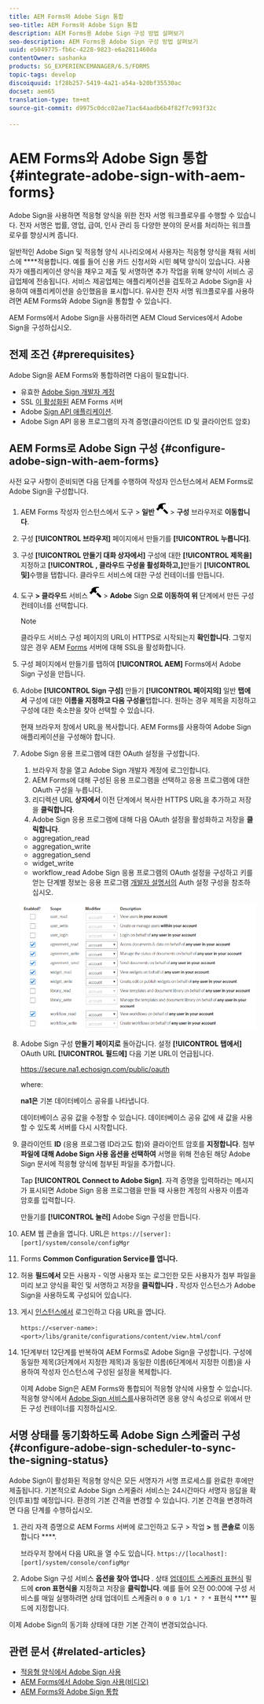 ```yaml
---
title: AEM Forms와 Adobe Sign 통합
seo-title: AEM Forms와 Adobe Sign 통합
description: AEM Forms용 Adobe Sign 구성 방법 살펴보기
seo-description: AEM Forms용 Adobe Sign 구성 방법 살펴보기
uuid: e5049775-fb6c-4228-9823-e6a2811460da
contentOwner: sashanka
products: SG_EXPERIENCEMANAGER/6.5/FORMS
topic-tags: develop
discoiquuid: 1f28b257-5419-4a21-a54a-b20bf35530ac
docset: aem65
translation-type: tm+mt
source-git-commit: d9975c0dcc02ae71ac64aadb6b4f82f7c993f32c

---
```



# AEM Forms와 Adobe Sign 통합{#integrate-adobe-sign-with-aem-forms}

Adobe Sign을 사용하면 적응형 양식을 위한 전자 서명 워크플로우를 수행할 수 있습니다. 전자 서명은 법률, 영업, 급여, 인사 관리 등 다양한 분야의 문서를 처리하는 워크플로우를 향상시켜 줍니다.

일반적인 Adobe Sign 및 적응형 양식 시나리오에서 사용자는 적응형 양식을 채워 서비스에 ****&#x200B;적용합니다. 예를 들어 신용 카드 신청서와 시민 혜택 양식이 있습니다. 사용자가 애플리케이션 양식을 채우고 제출 및 서명하면 추가 작업을 위해 양식이 서비스 공급업체에 전송됩니다. 서비스 제공업체는 애플리케이션을 검토하고 Adobe Sign을 사용하여 애플리케이션을 승인했음을 표시합니다. 유사한 전자 서명 워크플로우를 사용하려면 AEM Forms와 Adobe Sign을 통합할 수 있습니다.

AEM Forms에서 Adobe Sign을 사용하려면 AEM Cloud Services에서 Adobe Sign을 구성하십시오.

## 전제 조건 {#prerequisites}

Adobe Sign을 AEM Forms와 통합하려면 다음이 필요합니다.

* 유효한 [Adobe Sign 개발자 계정](https://acrobat.adobe.com/us/en/why-adobe/developer-form.html)
* SSL [이 활성화된](/help/sites-administering/ssl-by-default.md) AEM Forms 서버
* Adobe [Sign API 애플리케이션](https://www.adobe.io/apis/documentcloud/sign/docs.html#!adobedocs/adobe-sign/master/gstarted/create_app.md).
* Adobe Sign API 응용 프로그램의 자격 증명(클라이언트 ID 및 클라이언트 암호)

## AEM Forms로 Adobe Sign 구성 {#configure-adobe-sign-with-aem-forms}

사전 요구 사항이 준비되면 다음 단계를 수행하여 작성자 인스턴스에서 AEM Forms로 Adobe Sign을 구성합니다.

1. AEM Forms 작성자 인스턴스에서 도구 > **일반** ![](assets/hammer.png) > **구성** 브라우저로 **이동합니다**.
1. 구성 **[!UICONTROL 브라우저]** 페이지에서 만들기를 **[!UICONTROL 누릅니다]**.
1. 구성 **[!UICONTROL 만들기 대화 상자에서]** 구성에 대한 **[!UICONTROL 제목을]** 지정하고 **[!UICONTROL , 클라우드 구성을 활성화하고,]**&#x200B;만들기 **[!UICONTROL 및]**&#x200B;수행을 탭합니다. 클라우드 서비스에 대한 구성 컨테이너를 만듭니다.
1. 도구 **> 클라우드** 서비스 ![](assets/hammer.png) > **Adobe** Sign **으로 이동하여 위** 단계에서 만든 구성 컨테이너를 선택합니다.

   >[!NOTE]
   >
   >클라우드 서비스 구성 페이지의 URL이 HTTPS로 시작되는지 **확인합니다**. 그렇지 않은 경우 AEM [Forms](/help/sites-administering/ssl-by-default.md) 서버에 대해 SSL을 활성화합니다.

1. 구성 페이지에서 만들기를 탭하여 **[!UICONTROL AEM]** Forms에서 Adobe Sign 구성을 만듭니다.
1. Adobe **[!UICONTROL Sign 구성]** 만들기 **[!UICONTROL 페이지의]** 일반 **탭에서** 구성에 대한 **이름을 지정하고 다음 구성을**&#x200B;탭합니다. 원하는 경우 제목을 지정하고 구성에 대한 축소판을 찾아 선택할 수 있습니다.

   현재 브라우저 창에서 URL을 복사합니다. AEM Forms를 사용하여 Adobe Sign 애플리케이션을 구성해야 합니다.

1. Adobe Sign 응용 프로그램에 대한 OAuth 설정을 구성합니다.

   1. 브라우저 창을 열고 Adobe Sign 개발자 계정에 로그인합니다.
   1. AEM Forms에 대해 구성된 응용 프로그램을 선택하고 응용 프로그램에 대한 OAuth 구성을 누릅니다.
   1. 리디렉션 URL **상자에서** 이전 단계에서 복사한 HTTPS URL을 추가하고 저장을 **클릭합니다**.
   1. Adobe Sign 응용 프로그램에 대해 다음 OAuth 설정을 활성화하고 저장을 **클릭합니다**.
   * aggregation_read
   * aggregation_write
   * aggregation_send
   * widget_write
   * workflow_read
   Adobe Sign 응용 프로그램의 OAuth 설정을 구성하고 키를 얻는 단계별 정보는 응용 프로그램 [개발자 설명서의](https://www.adobe.io/apis/documentcloud/sign/docs.html#!adobeio/adobeio-documentation/master/sign/gstarted/configure_oauth.md) Auth 설정 구성을 참조하십시오.

   ![OAuth 구성](assets/oauthconfig_new.png)

1. Adobe Sign 구성 **만들기 페이지로** 돌아갑니다. 설정 **[!UICONTROL 탭에서]** OAuth URL **[!UICONTROL 필드에]** 다음 기본 URL이 언급됩니다.

   https://secure.na1.echosign.com/public/oauth

   where:

   **na1은** 기본 데이터베이스 공유를 나타냅니다.

   데이터베이스 공유 값을 수정할 수 있습니다. 데이터베이스 공유 값에 새 값을 사용할 수 있도록 서버를 다시 시작합니다.

1. 클라이언트 **ID** (응용 프로그램 ID라고도 함)와 클라이언트 암호를 **지정합니다**. 첨부 **파일에 대해 Adobe Sign 사용 옵션을 선택하여** 서명을 위해 전송된 해당 Adobe Sign 문서에 적응형 양식에 첨부된 파일을 추가합니다.

   Tap **[!UICONTROL Connect to Adobe Sign]**. 자격 증명을 입력하라는 메시지가 표시되면 Adobe Sign 응용 프로그램을 만들 때 사용한 계정의 사용자 이름과 암호를 입력합니다.

   만들기를 **[!UICONTROL 눌러]** Adobe Sign 구성을 만듭니다.

1. AEM 웹 콘솔을 엽니다. URL은 `https://[server]:[port]/system/console/configMgr`
1. Forms **Common Configuration Service를 엽니다.**
1. 허용 **필드에서** 모든 사용자 - 익명 사용자 또는 로그인한 모든 사용자가 첨부 파일을 미리 보고 양식을 확인 및 서명하고 저장을 **클릭합니다** **.** 작성자 인스턴스가 Adobe Sign을 사용하도록 구성되어 있습니다.
1. 게시 [인스턴스에서](/help/sites-deploying/deploy.md) 로그인하고 다음 URL을 엽니다.

   `https://<server-name>:<port>/libs/granite/configurations/content/view.html/conf`

1. 1단계부터 12단계를 반복하여 AEM Forms로 Adobe Sign을 구성합니다. 구성에 동일한 제목(3단계에서 지정한 제목)과 동일한 이름(6단계에서 지정한 이름)을 사용하여 작성자 인스턴스에 구성된 설정을 복제합니다.

   이제 Adobe Sign은 AEM Forms와 통합되어 적응형 양식에 사용할 수 있습니다. 적응형 양식에서 [Adobe Sign 서비스를](../../forms/using/working-with-adobe-sign.md#configure-adobe-sign-for-an-adaptive-form)사용하려면 응용 양식 속성으로 위에서 만든 구성 컨테이너를 지정하십시오.

## 서명 상태를 동기화하도록 Adobe Sign 스케줄러 구성 {#configure-adobe-sign-scheduler-to-sync-the-signing-status}

Adobe Sign이 활성화된 적응형 양식은 모든 서명자가 서명 프로세스를 완료한 후에만 제출됩니다. 기본적으로 Adobe Sign 스케줄러 서비스는 24시간마다 서명자 응답을 확인(투표)할 예정입니다. 환경의 기본 간격을 변경할 수 있습니다. 기본 간격을 변경하려면 다음 단계를 수행하십시오.

1. 관리 자격 증명으로 AEM Forms 서버에 로그인하고 도구 > 작업 **>** 웹 **콘솔로** 이동합니다 ****.

   브라우저 창에서 다음 URL을 열 수도 있습니다.
   `https://[localhost]:[port]/system/console/configMgr`

1. Adobe Sign 구성 서비스 **옵션을 찾아 엽니다** . 상태 [업데이트 스케줄러 표현식](https://en.wikipedia.org/wiki/Cron#CRON_expression) 필드에 **cron 표현식을** 지정하고 저장을 **클릭합니다**. 예를 들어 오전 00:00에 구성 서비스를 매일 실행하려면 상태 업데이트 스케줄러 `0 0 0 1/1 * ? *` 표현식 **** 필드에 지정합니다.

이제 Adobe Sign의 동기화 상태에 대한 기본 간격이 변경되었습니다.

## 관련 문서 {#related-articles}

* [적응형 양식에서 Adobe Sign 사용](../../forms/using/working-with-adobe-sign.md)
* [AEM Forms에서 Adobe Sign 사용(비디오)](https://helpx.adobe.com/experience-manager/kt/forms/using/adobe-sign-integration-feature-video.html)
* [AEM Forms와 Adobe Sign 통합](../../forms/using/adobe-sign-integration-adaptive-forms.md)

